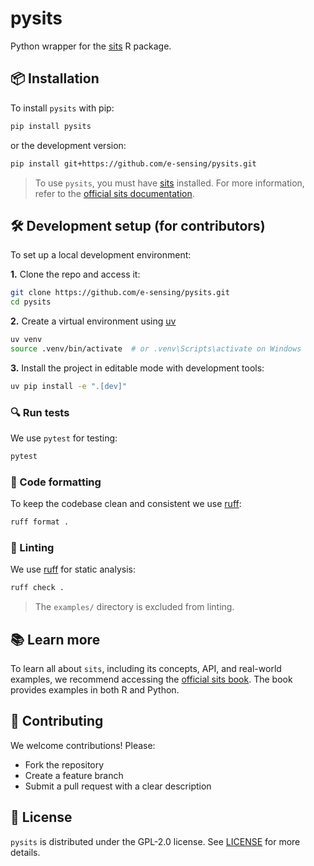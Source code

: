 # pysits

Python wrapper for the [sits](https://github.com/e-sensing/sits) R package.

## 📦 Installation

To install `pysits` with pip:

```bash
pip install pysits
```

or the development version:

```bash
pip install git+https://github.com/e-sensing/pysits.git
```

> To use `pysits`, you must have [sits](https://github.com/e-sensing/sits) installed. For more information, refer to the [official sits documentation](https://e-sensing.github.io/sitsbook/setup.html).

## 🛠 Development setup (for contributors)

To set up a local development environment:

**1.** Clone the repo and access it:

```bash
git clone https://github.com/e-sensing/pysits.git
cd pysits
```

**2.** Create a virtual environment using [uv](https://github.com/astral-sh/uv)

```bash
uv venv
source .venv/bin/activate  # or .venv\Scripts\activate on Windows
```

**3.** Install the project in editable mode with development tools:

```bash
uv pip install -e ".[dev]"
```

### 🔍 Run tests

We use `pytest` for testing:

```bash
pytest
```

### 🧹 Code formatting

To keep the codebase clean and consistent we use [ruff](https://github.com/astral-sh/ruff):

```bash
ruff format .
```

### 🧪 Linting

We use [ruff](https://github.com/astral-sh/ruff) for static analysis:

```bash
ruff check .
```

> The `examples/` directory is excluded from linting.

## 📚 Learn more

To learn all about `sits`, including its concepts, API, and real-world examples, we recommend accessing the [official sits book](https://e-sensing.github.io/sitsbook/). The book provides examples in both R and Python.

## 🤝 Contributing

We welcome contributions! Please:

- Fork the repository
- Create a feature branch
- Submit a pull request with a clear description

## 📄 License

`pysits` is distributed under the GPL-2.0 license. See [LICENSE](./LICENSE) for more details.

